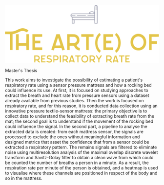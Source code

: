 
![The-Art-e-of-Respiratory-Rate](https://github.com/Aisimetra/The-Art-e-of-Respiratory-Rate/blob/Documentation/Picture%201.png)

Master's Thesis

This work aims to investigate the possibility of estimating a patient's respiratory rate using a sensor pressure mattress and how a rocking bed could influence its use. At first, it is focused on studying approaches to extract the breath and heart rate from pressure sensors using a dataset already available from previous studies. Then the work is focused on respiratory rate, and for this reason, it is conducted data collection using an innovative pressure textile-sensor mattress: the primary objective is to collect data to understand the feasibility of extracting breath rate from the mat; the second goal is to understand if the movement of the rocking bed could influence the signal. In the second part, a pipeline to analyse the extracted data is created: from each mattress sensor, the signals are processed to exclude the ones without meaningful information and designed metrics that asset the confidence that from a sensor could be extracted a respiratory pattern. The remains signals are filtered to eliminate noise using multiresolution analysis of the maximal overlap discrete wavelet transform and Savitz-Golay filter to obtain a clean wave from which could be counted the number of breaths a person in a minute. As a result, the respiration rate per minute of the person is obtained, and a heatmap is used to visualise where these channels are positioned in respect of the body and so in the mattress.
